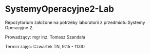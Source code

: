 # SystemyOperacyjne2-Lab

Repozytorium założone na potrzeby laboratorii z przedmiotu Systemy Operacyjne 2.

Prowadzący: mgr inż. Tomasz Szandała

Termin zajęć: Czwartek TN, 9:15 - 11:00
